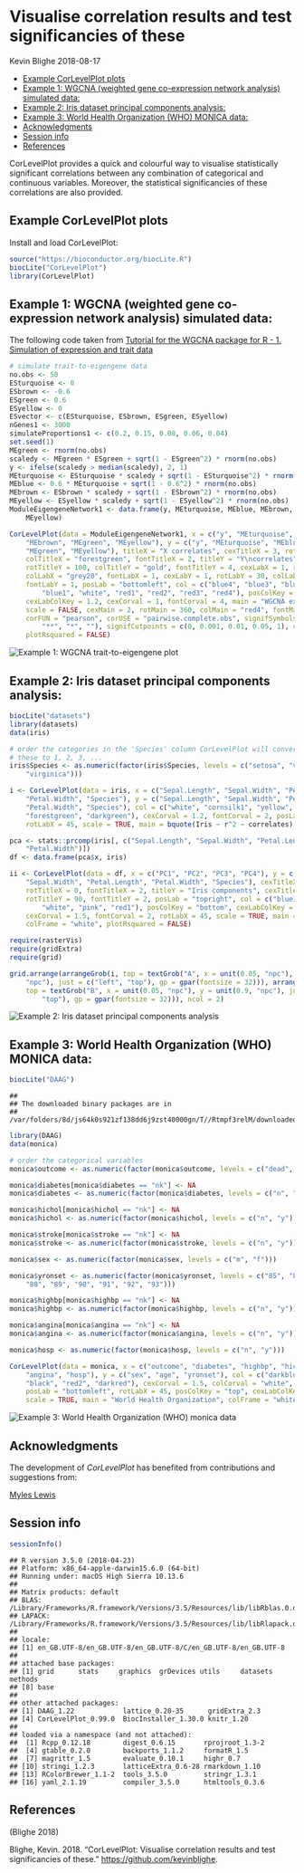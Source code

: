 Visualise correlation results and test significancies of these
================
Kevin Blighe
2018-08-17

-   [Example CorLevelPlot plots](#example-corlevelplot-plots)
-   [Example 1: WGCNA (weighted gene co-expression network analysis) simulated data:](#example-1-wgcna-weighted-gene-co-expression-network-analysis-simulated-data)
-   [Example 2: Iris dataset principal components analysis:](#example-2-iris-dataset-principal-components-analysis)
-   [Example 3: World Health Organization (WHO) MONICA data:](#example-3-world-health-organization-who-monica-data)
-   [Acknowledgments](#acknowledgments)
-   [Session info](#session-info)
-   [References](#references)

CorLevelPlot provides a quick and colourful way to visualise statistically significant correlations between any combination of categorical and continuous variables. Moreover, the statistical significancies of these correlations are also provided.

Example CorLevelPlot plots
--------------------------

Install and load CorLevelPlot:

``` r
source("https://bioconductor.org/biocLite.R")
biocLite("CorLevelPlot")
library(CorLevelPlot)
```

Example 1: WGCNA (weighted gene co-expression network analysis) simulated data:
-------------------------------------------------------------------------------

The following code taken from [Tutorial for the WGCNA package for R - 1. Simulation of expression and trait data](https://labs.genetics.ucla.edu/horvath/CoexpressionNetwork/Rpackages/WGCNA/Tutorials/Simulated-01-dataSimulation.pdf)

``` r
# simulate trait-to-eigengene data
no.obs <- 50
ESturquoise <- 0
ESbrown <- -0.6
ESgreen <- 0.6
ESyellow <- 0
ESvector <- c(ESturquoise, ESbrown, ESgreen, ESyellow)
nGenes1 <- 3000
simulateProportions1 <- c(0.2, 0.15, 0.08, 0.06, 0.04)
set.seed(1)
MEgreen <- rnorm(no.obs)
scaledy <- MEgreen * ESgreen + sqrt(1 - ESgreen^2) * rnorm(no.obs)
y <- ifelse(scaledy > median(scaledy), 2, 1)
MEturquoise <- ESturquoise * scaledy + sqrt(1 - ESturquoise^2) * rnorm(no.obs)
MEblue <- 0.6 * MEturquoise + sqrt(1 - 0.6^2) * rnorm(no.obs)
MEbrown <- ESbrown * scaledy + sqrt(1 - ESbrown^2) * rnorm(no.obs)
MEyellow <- ESyellow * scaledy + sqrt(1 - ESyellow^2) * rnorm(no.obs)
ModuleEigengeneNetwork1 <- data.frame(y, MEturquoise, MEblue, MEbrown, MEgreen, 
    MEyellow)

CorLevelPlot(data = ModuleEigengeneNetwork1, x = c("y", "MEturquoise", "MEblue", 
    "MEbrown", "MEgreen", "MEyellow"), y = c("y", "MEturquoise", "MEblue", "MEbrown", 
    "MEgreen", "MEyellow"), titleX = "X correlates", cexTitleX = 3, rotTitleX = 0, 
    colTitleX = "forestgreen", fontTitleX = 2, titleY = "Y\ncorrelates", cexTitleY = 4, 
    rotTitleY = 100, colTitleY = "gold", fontTitleY = 4, cexLabX = 1, rotLabX = 45, 
    colLabX = "grey20", fontLabX = 1, cexLabY = 1, rotLabY = 30, colLabY = "royalblue", 
    fontLabY = 1, posLab = "bottomleft", col = c("blue4", "blue3", "blue2", 
        "blue1", "white", "red1", "red2", "red3", "red4"), posColKey = "right", 
    cexLabColKey = 1.2, cexCorval = 1, fontCorval = 4, main = "WGCNA example", 
    scale = FALSE, cexMain = 2, rotMain = 360, colMain = "red4", fontMain = 4, 
    corFUN = "pearson", corUSE = "pairwise.complete.obs", signifSymbols = c("***", 
        "**", "*", ""), signifCutpoints = c(0, 0.001, 0.01, 0.05, 1), colFrame = "white", 
    plotRsquared = FALSE)
```

![Example 1: WGCNA trait-to-eigengene plot](README_files/figure-markdown_github/ex1-1.png)

Example 2: Iris dataset principal components analysis:
------------------------------------------------------

``` r
biocLite("datasets")
library(datasets)
data(iris)

# order the categories in the 'Species' column CorLevelPlot will conver
# these to 1, 2, 3, ...
iris$Species <- as.numeric(factor(iris$Species, levels = c("setosa", "versicolor", 
    "virginica")))

i <- CorLevelPlot(data = iris, x = c("Sepal.Length", "Sepal.Width", "Petal.Length", 
    "Petal.Width", "Species"), y = c("Sepal.Length", "Sepal.Width", "Petal.Length", 
    "Petal.Width", "Species"), col = c("white", "cornsilk1", "yellow", "gold", 
    "forestgreen", "darkgreen"), cexCorval = 1.2, fontCorval = 2, posLab = "all", 
    rotLabX = 45, scale = TRUE, main = bquote(Iris ~ r^2 ~ correlates), plotRsquared = TRUE)

pca <- stats::prcomp(iris[, c("Sepal.Length", "Sepal.Width", "Petal.Length", 
    "Petal.Width")])
df <- data.frame(pca$x, iris)

ii <- CorLevelPlot(data = df, x = c("PC1", "PC2", "PC3", "PC4"), y = c("Sepal.Length", 
    "Sepal.Width", "Petal.Length", "Petal.Width", "Species"), cexTitleX = 2, 
    rotTitleX = 0, fontTitleX = 2, titleY = "Iris components", cexTitleY = 2, 
    rotTitleY = 90, fontTitleY = 2, posLab = "topright", col = c("blue1", "skyblue", 
        "white", "pink", "red1"), posColKey = "bottom", cexLabColKey = 1.5, 
    cexCorval = 1.5, fontCorval = 2, rotLabX = 45, scale = TRUE, main = "Iris PC correlates", 
    colFrame = "white", plotRsquared = FALSE)

require(rasterVis)
require(gridExtra)
require(grid)

grid.arrange(arrangeGrob(i, top = textGrob("A", x = unit(0.05, "npc"), y = unit(0.9, 
    "npc"), just = c("left", "top"), gp = gpar(fontsize = 32))), arrangeGrob(ii, 
    top = textGrob("B", x = unit(0.05, "npc"), y = unit(0.9, "npc"), just = c("left", 
        "top"), gp = gpar(fontsize = 32))), ncol = 2)
```

![Example 2: Iris dataset principal components analysis](README_files/figure-markdown_github/ex2-1.png)

Example 3: World Health Organization (WHO) MONICA data:
-------------------------------------------------------

``` r
biocLite("DAAG")
```

    ## 
    ## The downloaded binary packages are in
    ##  /var/folders/8d/js64k0s921zf138dd6j9zst40000gn/T//Rtmpf3relM/downloaded_packages

``` r
library(DAAG)
data(monica)

# order the categorical variables
monica$outcome <- as.numeric(factor(monica$outcome, levels = c("dead", "live")))

monica$diabetes[monica$diabetes == "nk"] <- NA
monica$diabetes <- as.numeric(factor(monica$diabetes, levels = c("n", "y")))

monica$hichol[monica$hichol == "nk"] <- NA
monica$hichol <- as.numeric(factor(monica$hichol, levels = c("n", "y")))

monica$stroke[monica$stroke == "nk"] <- NA
monica$stroke <- as.numeric(factor(monica$stroke, levels = c("n", "y")))

monica$sex <- as.numeric(factor(monica$sex, levels = c("m", "f")))

monica$yronset <- as.numeric(factor(monica$yronset, levels = c("85", "86", "87", 
    "88", "89", "90", "91", "92", "93")))

monica$highbp[monica$highbp == "nk"] <- NA
monica$highbp <- as.numeric(factor(monica$highbp, levels = c("n", "y")))

monica$angina[monica$angina == "nk"] <- NA
monica$angina <- as.numeric(factor(monica$angina, levels = c("n", "y")))

monica$hosp <- as.numeric(factor(monica$hosp, levels = c("n", "y")))

CorLevelPlot(data = monica, x = c("outcome", "diabetes", "highbp", "hichol", 
    "angina", "hosp"), y = c("sex", "age", "yronset"), col = c("darkblue", "blue2", 
    "black", "red2", "darkred"), cexCorval = 1.5, colCorval = "white", fontCorval = 2, 
    posLab = "bottomleft", rotLabX = 45, posColKey = "top", cexLabColKey = 1.2, 
    scale = TRUE, main = "World Health Organization", colFrame = "white", plotRsquared = FALSE)
```

![Example 3: World Health Organization (WHO) monica data](README_files/figure-markdown_github/ex3-1.png)

Acknowledgments
---------------

The development of *CorLevelPlot* has benefited from contributions and suggestions from:

[Myles Lewis](https://www.qmul.ac.uk/whri/people/academic-staff/items/lewismyles.html)

Session info
------------

``` r
sessionInfo()
```

    ## R version 3.5.0 (2018-04-23)
    ## Platform: x86_64-apple-darwin15.6.0 (64-bit)
    ## Running under: macOS High Sierra 10.13.6
    ## 
    ## Matrix products: default
    ## BLAS: /Library/Frameworks/R.framework/Versions/3.5/Resources/lib/libRblas.0.dylib
    ## LAPACK: /Library/Frameworks/R.framework/Versions/3.5/Resources/lib/libRlapack.dylib
    ## 
    ## locale:
    ## [1] en_GB.UTF-8/en_GB.UTF-8/en_GB.UTF-8/C/en_GB.UTF-8/en_GB.UTF-8
    ## 
    ## attached base packages:
    ## [1] grid      stats     graphics  grDevices utils     datasets  methods  
    ## [8] base     
    ## 
    ## other attached packages:
    ## [1] DAAG_1.22            lattice_0.20-35      gridExtra_2.3       
    ## [4] CorLevelPlot_0.99.0  BiocInstaller_1.30.0 knitr_1.20          
    ## 
    ## loaded via a namespace (and not attached):
    ##  [1] Rcpp_0.12.18        digest_0.6.15       rprojroot_1.3-2    
    ##  [4] gtable_0.2.0        backports_1.1.2     formatR_1.5        
    ##  [7] magrittr_1.5        evaluate_0.10.1     highr_0.7          
    ## [10] stringi_1.2.3       latticeExtra_0.6-28 rmarkdown_1.10     
    ## [13] RColorBrewer_1.1-2  tools_3.5.0         stringr_1.3.1      
    ## [16] yaml_2.1.19         compiler_3.5.0      htmltools_0.3.6

References
----------

(Blighe 2018)

Blighe, Kevin. 2018. “CorLevelPlot: Visualise correlation results and test significancies of these.” <https://github.com/kevinblighe>.
